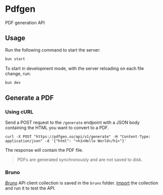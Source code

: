 # Pdfgen

PDF generation API

## Usage

Run the following command to start the server:

```bash
bun start
```

To start in development mode, with the server reloading on each file change, run:

```bash
bun dev
```

## Generate a PDF

### Using cURL

Send a POST request to the `/generate` endpoint with a JSON body containing the HTML you want to convert to a PDF.

```curl
curl -X POST "https://pdfgen.so/api/v1/generate" -H "Content-Type: application/json" -d '{"html": "<h1>Hello World</h1>"}'
```

The response will contain the PDF file.

> PDFs are generated synchronously and are not saved to disk.

### Bruno

[_Bruno_](https://docs.usebruno.com/introduction/what-is-bruno) API client collection is saved in the `bruno` folder. [Import](https://docs.usebruno.com/get-started/import-export-data/import-collections) the collection and run it to test the API.
